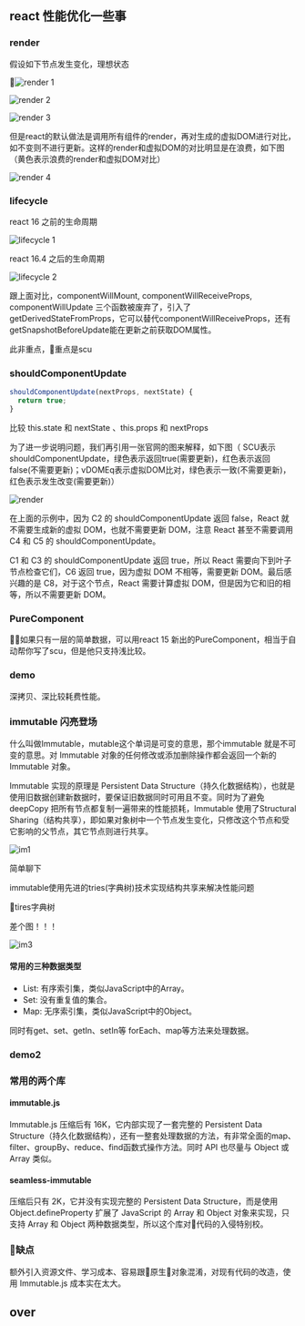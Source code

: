 ## react 性能优化一些事

### render

假设如下节点发生变化，理想状态

![render 1](img/render1.jpeg)

![render 2](img/render2.jpeg)

![render 3](img/render3.jpeg)

但是react的默认做法是调用所有组件的render，再对生成的虚拟DOM进行对比，如不变则不进行更新。这样的render和虚拟DOM的对比明显是在浪费，如下图（黄色表示浪费的render和虚拟DOM对比）

![render 4](img/render4.jpeg)


### lifecycle

react 16 之前的生命周期

![lifecycle 1](img/lifecylce1.jpg)

react 16.4 之后的生命周期

![lifecycle 2](img/lifecylce2.png)

跟上面对比，componentWillMount, componentWillReceiveProps, componentWillUpdate 三个函数被废弃了，引入了getDerivedStateFromProps，它可以替代componentWillReceiveProps，还有getSnapshotBeforeUpdate能在更新之前获取DOM属性。

此非重点，重点是scu



### shouldComponentUpdate

```js
shouldComponentUpdate(nextProps, nextState) {
  return true;
}
```

比较 this.state 和 nextState 、this.props 和 nextProps 


为了进一步说明问题，我们再引用一张官网的图来解释，如下图（ SCU表示shouldComponentUpdate，绿色表示返回true(需要更新)，红色表示返回false(不需要更新)；vDOMEq表示虚拟DOM比对，绿色表示一致(不需要更新)，红色表示发生改变(需要更新)）

![render ](img/scu.png)



在上面的示例中，因为 C2 的 shouldComponentUpdate 返回 false，React 就不需要生成新的虚拟 DOM，也就不需要更新 DOM，注意 React 甚至不需要调用 C4 和 C5 的 shouldComponentUpdate。

C1 和 C3 的 shouldComponentUpdate 返回 true，所以 React 需要向下到叶子节点检查它们，C6 返回 true，因为虚拟 DOM 不相等，需要更新 DOM。最后感兴趣的是 C8，对于这个节点，React 需要计算虚拟 DOM，但是因为它和旧的相等，所以不需要更新 DOM。



### PureComponent

如果只有一层的简单数据，可以用react 15 新出的PureComponent，相当于自动帮你写了scu，但是他只支持浅比较。


### demo

深拷贝、深比较耗费性能。










### immutable 闪亮登场

什么叫做Immutable，mutable这个单词是可变的意思，那个immutable 就是不可变的意思。对 Immutable 对象的任何修改或添加删除操作都会返回一个新的 Immutable 对象。


Immutable 实现的原理是 Persistent Data Structure（持久化数据结构），也就是使用旧数据创建新数据时，要保证旧数据同时可用且不变。同时为了避免 deepCopy 把所有节点都复制一遍带来的性能损耗，Immutable 使用了Structural Sharing（结构共享），即如果对象树中一个节点发生变化，只修改这个节点和受它影响的父节点，其它节点则进行共享。


![im1 ](img/im1.gif)

简单聊下 

immutable使用先进的tries(字典树)技术实现结构共享来解决性能问题

tires字典树

差个图！！！

![im3](img/im3.png)



#### 常用的三种数据类型

- List: 有序索引集，类似JavaScript中的Array。
- Set: 没有重复值的集合。
- Map: 无序索引集，类似JavaScript中的Object。

同时有get、set、getIn、setIn等 forEach、map等方法来处理数据。

### demo2




### 常用的两个库

#### immutable.js 

Immutable.js 压缩后有 16K，它内部实现了一套完整的 Persistent Data Structure（持久化数据结构），还有一整套处理数据的方法，有非常全面的map、filter、groupBy、reduce、find函数式操作方法。同时 API 也尽量与 Object 或 Array 类似。

#### seamless-immutable

压缩后只有 2K，它并没有实现完整的 Persistent Data Structure，而是使用Object.defineProperty 扩展了 JavaScript 的 Array 和 Object 对象来实现，只支持 Array 和 Object 两种数据类型，所以这个库对代码的入侵特别校。



### 缺点

额外引入资源文件、学习成本、容易跟原生对象混淆，对现有代码的改造，使用 Immutable.js 成本实在太大。


## over